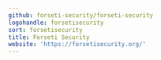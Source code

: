 ```yaml
---
github: forseti-security/forseti-security
logohandle: forsetisecurity
sort: forsetisecurity
title: Forseti Security
website: 'https://forsetisecurity.org/'
---
```

